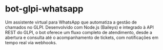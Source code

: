 # bot-glpi-whatsapp
Um assistente virtual para WhatsApp que automatiza a gestão de chamados no GLPI. Desenvolvido com Node.js (Baileys) e integrado à API REST do GLPI, o bot oferece um fluxo completo de atendimento, desde a abertura e consulta até o acompanhamento de tickets, com notificações em tempo real via webhooks.
